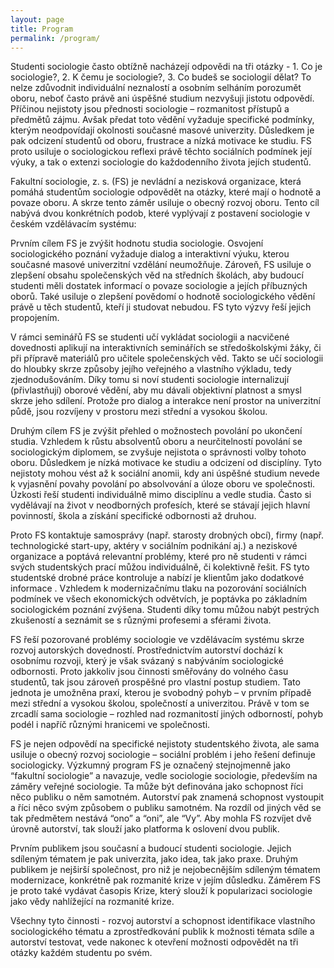 ```yaml
---
layout: page
title: Program
permalink: /program/
---
```


	
Studenti sociologie často obtížně nacházejí odpovědi na tři otázky - 1. Co je sociologie?, 2. K čemu je sociologie?, 3. Co budeš se sociologií dělat? To nelze zdůvodnit individuální neznalostí a osobním selháním porozumět oboru, neboť často právě ani úspěšné studium nezvyšuji jistotu odpovědí. Příčinou nejistoty jsou přednosti sociologie – rozmanitost přístupů a předmětů zájmu. Avšak předat toto vědění vyžaduje specifické podmínky, kterým neodpovídají okolnosti současné masové univerzity. Důsledkem je pak odcizení studentů od oboru, frustrace a nízká motivace ke studiu. FS proto usiluje o sociologickou reflexi právě těchto sociálních podmínek její výuky, a tak o extenzi sociologie do každodenního života jejích studentů.

Fakultní sociologie, z. s. (FS) je nevládní a nezisková organizace, která pomáhá studentům sociologie odpovědět na otázky, které mají o hodnotě a povaze oboru. A skrze tento záměr usiluje o obecný rozvoj oboru. Tento cíl nabývá dvou konkrétních podob, které vyplývají z postavení sociologie v českém vzdělávacím systému:

Prvním cílem FS je zvýšit hodnotu studia sociologie. Osvojení sociologického poznání vyžaduje dialog a interaktivní výuku, kterou současné masové univerzitní vzdělání neumožňuje. Zároveň, FS usiluje o zlepšení obsahu společenských věd na středních školách, aby budoucí studenti měli dostatek informací o povaze sociologie a jejích příbuzných oborů. Také usiluje o zlepšení povědomí o hodnotě sociologického vědění právě u těch studentů, kteří ji studovat nebudou. FS tyto výzvy řeší jejich propojením.

V rámci seminářů FS se studenti učí vykládat sociologii a nacvičené dovednosti aplikují na interaktivních seminářích se středoškolskými žáky, či při přípravě materiálů pro učitele společenských věd. Takto se učí sociologii do hloubky skrze způsoby jejího veřejného a vlastního výkladu, tedy zjednodušováním. Díky tomu si noví studenti sociologie internalizují (přivlastňují) oborové vědění, aby mu dávali objektivní platnost a smysl skrze jeho sdílení. Protože pro dialog a interakce není prostor na univerzitní půdě, jsou rozvíjeny v prostoru mezi střední a vysokou školou.

Druhým cílem FS je zvýšit přehled o možnostech povolání po ukončení studia. Vzhledem k růstu absolventů oboru a neurčitelností povolání se sociologickým diplomem, se zvyšuje nejistota o správnosti volby tohoto oboru. Důsledkem je nízká motivace ke studiu a odcizení od disciplíny. Tyto nejistoty mohou vést až k sociální anomii, kdy ani úspěšné studium nevede k vyjasnění povahy povolání po absolvování a úloze oboru ve společnosti. Úzkosti řeší studenti individuálně mimo disciplínu a vedle studia. Často si vydělávají na život v neodborných profesích, které se stávají jejich hlavní povinností, škola a získání specifické odbornosti až druhou.

Proto FS kontaktuje samosprávy (např. starosty drobných obcí), firmy (např. technologické start-upy, aktéry v sociálním podnikání aj.) a neziskové organizace a poptává relevantní problémy, které pro ně studenti v rámci svých studentských prací můžou individuálně, či kolektivně řešit. FS tyto studentské drobné práce kontroluje a nabízí je klientům jako dodatkové informace . Vzhledem k modernizačnímu tlaku na pozorování sociálních podmínek ve všech ekonomických odvětvích, je poptávka po základním sociologickém poznání zvýšena. Studenti díky tomu můžou nabýt pestrých zkušeností a seznámit se s různými profesemi a sférami života.

FS řeší pozorované problémy sociologie ve vzdělávacím systému skrze rozvoj autorských dovedností. Prostřednictvím autorství dochází k osobnímu rozvoji, který je však svázaný s nabýváním sociologické odbornosti. Proto jakkoliv jsou činnosti směřovány do volného času studentů, tak jsou zároveň prospěšné pro vlastní postup studiem. Tato jednota je umožněna praxí, kterou je svobodný pohyb – v prvním případě mezi střední a vysokou školou, společností a univerzitou. Právě v tom se zrcadlí sama sociologie – rozhled nad rozmanitostí jiných odborností, pohyb podél i napříč různými hranicemi ve společnosti.

FS je nejen odpovědí na specifické nejistoty studentského života, ale sama usiluje o obecný rozvoj sociologie – sociální problém i jeho řešení definuje sociologicky. Výzkumný program FS je označený stejnojmenně jako “fakultní sociologie” a navazuje, vedle sociologie sociologie, především na záměry veřejné sociologie. Ta může být definována jako schopnost říci něco publiku o něm samotném. Autorství pak znamená schopnost vystoupit a říci něco svým způsobem o publiku samotném. Na rozdíl od jiných věd se tak předmětem nestává “ono” a “oni”, ale “Vy”. Aby mohla FS rozvíjet dvě úrovně autorství, tak slouží jako platforma k oslovení dvou publik.

Prvním publikem jsou současní a budoucí studenti sociologie. Jejich sdíleným tématem je pak univerzita, jako idea, tak jako praxe. Druhým publikem je nejširší společnost, pro niž je nejobecnějším sdíleným tématem modernizace, konkrétně pak rozmanité krize v jejím důsledku. Záměrem FS je proto také vydávat časopis Krize, který slouží k popularizaci sociologie jako vědy nahlížející na rozmanité krize.

Všechny tyto činnosti - rozvoj autorství a schopnost identifikace vlastního sociologického tématu a zprostředkování publik k možnosti témata sdíle a autorství testovat, vede nakonec k otevření možnosti odpovědět na tři otázky každém studentu po svém.

